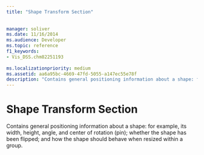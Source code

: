 ```yaml
---
title: "Shape Transform Section"
 
 
manager: soliver
ms.date: 11/16/2014
ms.audience: Developer
ms.topic: reference
f1_keywords:
- Vis_DSS.chm82251193
 
ms.localizationpriority: medium
ms.assetid: aa6a95bc-4669-47fd-5055-a147ec55e78f
description: "Contains general positioning information about a shape: for example, its width, height, angle, and center of rotation (pin); whether the shape has been flipped; and how the shape should behave when resized within a group."
---
```


# Shape Transform Section

Contains general positioning information about a shape: for example, its width, height, angle, and center of rotation (pin); whether the shape has been flipped; and how the shape should behave when resized within a group.
  

